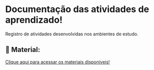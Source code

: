 # Documentação das atividades de aprendizado!
Registro de atividades desenvolvidas nos ambientes de estudo.
## 🔗 Material:
[Clique aqui para acessar os materiais disponíveis!](Materiais)
